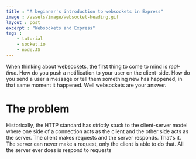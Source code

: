 ```yaml
---
title : "A beginner's introduction to websockets in Express"
image : /assets/image/websocket-heading.gif
layout : post
excerpt : "Websockets and Express"
tags : 
    - tutorial
    - socket.io
    - node.JS
---
```

When thinking about websockets, the first thing to come to mind is *real-time*. How do you push a notification
to your user on the client-side. How do you send a user a message or tell them something new has happened, in that same moment it happened. Well websockets are your answer.

# The problem
Historically, the HTTP standard has strictly stuck to the client-server model where one side of a connection acts as the client and the other side acts as the server. The client makes requests and the server responds. That's it. The server can never make a request, only the client is able to do that. All the server ever does is respond to requests